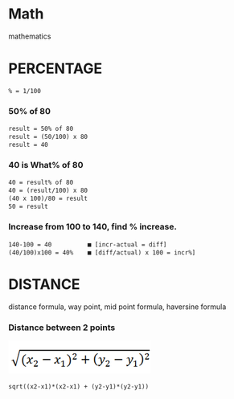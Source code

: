 # Math
mathematics

# PERCENTAGE
```
% = 1/100
```

### 50% of 80
```
result = 50% of 80 
result = (50/100) x 80
result = 40
```

### 40 is What% of 80
```
40 = result% of 80 
40 = (result/100) x 80
(40 x 100)/80 = result
50 = result
```

### Increase from 100 to 140, find % increase.
```
140-100 = 40          ■ [incr-actual = diff]
(40/100)x100 = 40%    ■ [diff/actual) x 100 = incr%]
```

# DISTANCE
distance formula, way point, mid point formula, haversine formula

### Distance between 2 points
![formula-distance-2-points](https://github.com/shanraisshan/Notes/blob/main/Math/!/formula-distance-2-points.png)
```
sqrt((x2-x1)*(x2-x1) + (y2-y1)*(y2-y1))
```	
